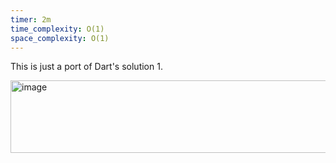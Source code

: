 ```yaml
---
timer: 2m
time_complexity: O(1)
space_complexity: O(1)
---
```


This is just a port of Dart's solution 1.

<img width="660" height="116" alt="image" src="https://github.com/user-attachments/assets/7224ae54-ba97-41dd-9498-03f945200820" />
